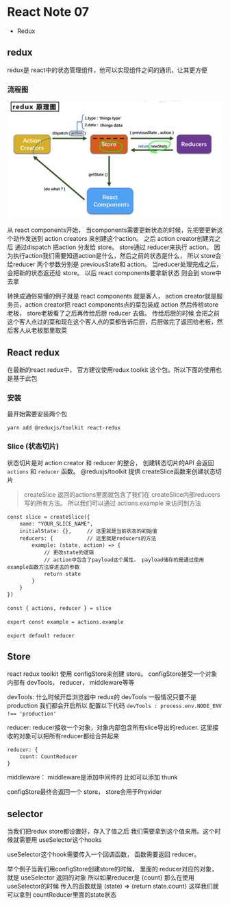 # React Note 07
* Redux

## redux
redux是 react中的状态管理组件，他可以实现组件之间的通讯，让其更方便

### 流程图
![流程图](../images//redux%E6%B5%81%E7%A8%8B%E5%9B%BE.png)

从 react components开始， 当components需要更新状态的时候，先把要更新这个动作发送到 action creators 来创建这个action。 之后 action creator创建完之后 通过dispatch 把action 分发给 store。  store通过 reducer来执行 action。 因为执行action我们需要知道action是什么，然后之前的状态是什么， 所以 store会给reducer 两个参数分别是 previousState和 action。 当reducer处理完成之后，会把新的状态返还给 store。    以后 react components要拿新状态 则会到 store中去拿

转换成通俗易懂的例子就是  react components 就是客人，  action creator就是服务员，action creator把 react components点的菜包装成 action 然后传给store老板，  store老板看了之后再传给后厨 reducer 去做。  传给后厨的时候 会把之前这个客人点过的菜和现在这个客人点的菜都告诉后厨，后厨做完了返回给老板，然后客人从老板那里取菜


## React redux
在最新的react redux中， 官方建议使用redux toolkit 这个包。所以下面的使用也是基于此包

### 安装
最开始需要安装两个包

```
yarn add @reduxjs/toolkit react-redux
```

### Slice (状态切片)

状态切片是对 action creator 和 reducer 的整合， 创建转态切片的API 会返回 `actions` 和 `reducer` 函数。 @reduxjs/toolkit 提供 createSlice函数来创建状态切片

> createSlice 返回的actions里面就包含了我们在 createSlice内部reducers写的所有方法。 所以我们可以通过 actions.example 来访问到方法


```
const slice = createSlice({
    name: "YOUR_SLICE_NAME",
    initialState: {},     // 这里就是当前状态的初始值
    reducers: {           // 这里就是reducers的方法
        example: (state, action) => {
            // 更改state的逻辑
            // action中包含了payload这个属性， payload储存的是通过使用example函数方法穿进去的参数
            return state
        }
    }
})

const { actions, reducer } = slice

export const example = actions.example

export default reducer
```


## Store

react redux toolkit 使用 configStore来创建 store。   configStore接受一个对象 内部有  devTools， reducer， middleware等等

devTools: 什么时候开启浏览器中 redux的 devTools 一般情况只要不是 production 我们都会开启所以 配置以下代码
```devTools : process.env.NODE_ENV !== 'production'```

reducer: reducer接收一个对象，对象内部包含所有slice导出的reducer. 这里接收的对象可以把所有reducer都给合并起来

```
reducer: {
    count: CountReducer
}
```

middleware：  middleware是添加中间件的  比如可以添加 thunk

configStore最终会返回一个 store，  store会用于Provider


## selector

当我们把redux store都设置好，存入了值之后 我们需要拿到这个值来用。这个时候就需要用  useSelector这个hooks

useSelector这个hook需要传入一个回调函数， 函数需要返回 reducer。

举个例子当我们用configStore创建store的时候， 里面的 reducer对应的对象，就是 useSelector 返回的对象
所以如果reducer是 {count} 那么在使用useSelector的时候 传入的函数就是 (state) => {return state.count}
这样我们就可以拿到 countReducer里面的state状态